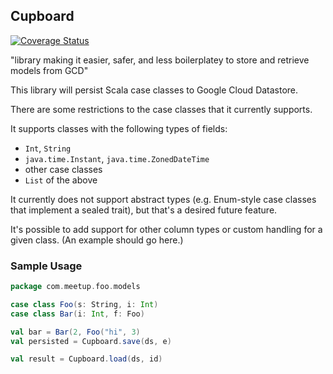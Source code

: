 ## Cupboard

[![Coverage Status](https://coveralls.io/repos/github/meetup/cupboard/badge.svg?branch=master&t=iBRIRu)](https://coveralls.io/github/meetup/cupboard?branch=master)

"library making it easier, safer, and less boilerplatey to store and retrieve models from GCD"

This library will persist Scala case classes to Google Cloud Datastore.

There are some restrictions to the case classes that it currently supports.

It supports classes with the following types of fields:
* `Int`, `String`
* `java.time.Instant`, `java.time.ZonedDateTime`
* other case classes
* `List` of the above

It currently does not support abstract types (e.g. Enum-style case classes that implement a sealed trait), but
that's a desired future feature.

It's possible to add support for other column types or custom handling for a given class.
(An example should go here.)

### Sample Usage

```scala
package com.meetup.foo.models

case class Foo(s: String, i: Int)
case class Bar(i: Int, f: Foo)
```

```scala
val bar = Bar(2, Foo("hi", 3)
val persisted = Cupboard.save(ds, e)
```

```scala
val result = Cupboard.load(ds, id)
```



